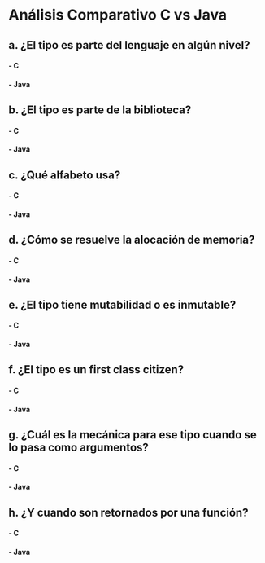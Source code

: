 # Análisis Comparativo C vs Java
## a. ¿El tipo es parte del lenguaje en algún nivel?
#### - C
#### - Java

## b. ¿El tipo es parte de la biblioteca?
#### - C
#### - Java

## c. ¿Qué alfabeto usa?
#### - C
#### - Java

## d. ¿Cómo se resuelve la alocación de memoria?
#### - C
#### - Java

## e. ¿El tipo tiene mutabilidad o es inmutable?
#### - C
#### - Java

## f. ¿El tipo es un first class citizen?
#### - C
#### - Java

## g. ¿Cuál es la mecánica para ese tipo cuando se lo pasa como argumentos?
#### - C
#### - Java

## h. ¿Y cuando son retornados por una función?
#### - C
#### - Java    